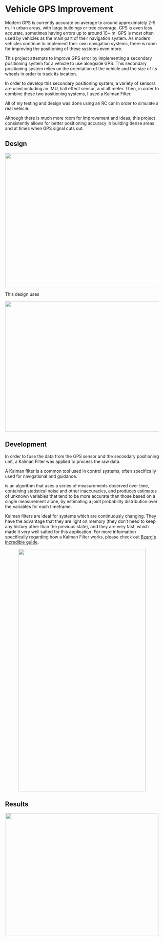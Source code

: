 # Vehicle GPS Improvement

Modern GPS is currently accurate on average to around approximately 2-5 m. In urban areas, with large buildings or tree coverage, GPS is even less accurate, sometimes having errors up to around 10+ m. GPS is most often used by vehicles as the main part of their navigation system. As modern vehicles continue to implement their own navigation systems, there is room for improving the positioning of these systems even more.

This project attempts to improve GPS error by implementing a secondary positioning system for a vehicle to use alongside GPS. This secondary positioning system relies on the orientation of the vehicle and the size of its wheels in order to track its location.

In order to develop this secondary positioning system, a variety of sensors are used including an IMU, hall effect sensor, and altimeter. Then, in order to combine these two positioning systems, I used a Kalman Filter.

All of my testing and design was done using an RC car in order to simulate a real vehicle.

Although there is much more room for improvement and ideas, this project consistently allows for better positioning accuracy in building dense areas and at times when GPS signal cuts out.

## Design

<p align="center">
  <img src="https://i.imgur.com/09ZYpva.png" width="613" height="438">
</p>

This design uses

<p align="center">
  <img src="https://i.imgur.com/jboK9KN.png" width="672" height="426">
</p>

## Development

In order to fuse the data from the GPS sensor and the secondary positioning unit, a Kalman Filter was applied to process the raw data.

A Kalman filter is a common tool used in control systems, often specifically used for navigational and guidance.


is an algorithm that uses a series of measurements observed over time, containing statistical noise and other inaccuracies, and produces estimates of unknown variables that tend to be more accurate than those based on a single measurement alone, by estimating a joint probability distribution over the variables for each timeframe.

Kalman filters are ideal for systems which are continuously changing. They have the advantage that they are light on memory (they don’t need to keep any history other than the previous state), and they are very fast, which made it very well suited for this application. For more information specifically regarding how a Kalman Filter works, please check out [Bzarg's incredible guide](http://www.bzarg.com/p/how-a-kalman-filter-works-in-pictures/).

<p align="center">
  <img src="https://i.imgur.com/Bhq02v5.jpg" width="417" height="791">
</p>

## Results

<p align="center">
  <img src="https://i.imgur.com/tKpTdKr.png" width="500" height="401">
</p>
